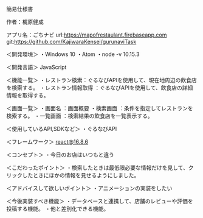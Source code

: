 簡易仕様書

作者：梶原健成

アプリ名：ごちナビ
url:https://mapofrestaulant.firebaseapp.com
git:https://github.com/KajiwaraKensei/gurunaviTask

＜開発環境＞
・Windows 10
・Atom
・node -v 10.15.3

＜開発言語＞
JavaScript

＜機能一覧＞
・レストラン検索：ぐるなびAPIを使用して、現在地周辺の飲食店を検索する。
・レストラン情報取得 ：ぐるなびAPIを使用して、飲食店の詳細情報を取得する。

＜画面一覧＞
・画面名   ：画面概要
・検索画面 ：条件を指定してレストランを検索する。
・一覧画面 ：検索結果の飲食店を一覧表示する。

＜使用しているAPI,SDKなど＞
・ぐるなびAPI

＜フレームワーク＞
react@16.8.6

＜コンセプト＞
・今日のお店はいつもと違う

＜こだわったポイント＞
・検索したときは最低限必要な情報だけを見して、クリックしたときにほかの情報を見せるようにしました。

＜アドバイスして欲しいポイント＞
・アニメーションの実装をしたい

＜今後実装すべき機能＞
・データベースと連携して、店舗のレビューや評価を投稿する機能。
・他と差別化できる機能。

